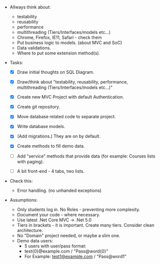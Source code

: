 - Allways think about:
	- testability
	- reusability
	- performance
	- multithreading (Tiers/Interfaces/models etc…)
	- Chrome, Firefox, IE11, Safari - check them
	- Put business logic to models. (about MVC and SoC)
	- Data validations.
	- Where to put some extension method(s).
	

- Tasks:
	- [x] Draw initial thoughts on SQL Diagram.
	- [x] Draw/think about "testability, reusability, performance, multithreading (Tiers/Interfaces/models etc…)"
	- [x] Create new MVC Project with default Authentication.
	- [x] Create git repository.
	- [x] Move database related code to separate project.
	- [x] Write database models.
	- [x] (Add migrations.) They are on by default.
	- [x] Create methods to fill demo data.
	- [ ] Add "service" methods that provide data (for example: Courses lists with paging).
	- [ ] A bit front-end - 4 tabs, two lists.


- Check this:
	- Error handling. (no unhanded exceptions)
	
	
- Assumptions:
	- Only students log in. No Roles - preventing more complexity.
	- Document your code - where necessary.
	- Use latest .Net Core MVC -> .Net 5.0
	- Tiers in brackets - it is important. Create many tiers. Consider clean architecture.
	- No "Domain" project needed, or maybe a slim one.
	- Demo data users: 
		- 5 users with user/pass format:
		- test{0}@example.com / "Pass@word{0}"
		- For Example: test1@example.com / "Pass@word1"
	
	